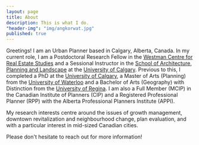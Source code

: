 ```yaml
---
layout: page
title: About
description: This is what I do.
"header-img": "img/angkorwat.jpg"
published: true
---
```


Greetings! I am an Urban Planner based in Calgary, Alberta, Canada. In my current role, I am a Postdoctoral Research Fellow in the [Westman Centre for Real Estate Studies](https://haskayne.ucalgary.ca/westman-centre) and a Sessional Instructor in the [School of Architecture, Planning and Landscape](https://sapl.ucalgary.ca) at the [University of Calgary](http://ucalgary.ca). Previous to this, I completed a PhD at the [University of Calgary](http://ucalgary.ca), a Master of Arts (Planning) from the [University of Waterloo](http://www.uwaterloo.ca) and a Bachelor of Arts (Geography) with Distinction from the [University of Regina](http://www.uregina.ca). I am also a Full Member (MCIP) in the Canadian Institute of Planners (CIP) and a Registered Professional Planner (RPP) with the Alberta Professional Planners Institute (APPI). 

My research interests centre around the issues of growth management, downtown revitalization and neighbourhood change, plan evaluation, and with a particular interest in mid-sized Canadian cities.

Please don't hesitate to reach out for more information!
